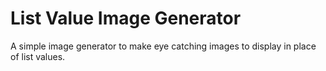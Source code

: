 # List Value Image Generator

A simple image generator to make eye catching images to display in place of list values.
